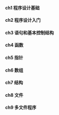 #### **ch1 程序设计基础**
#### **ch2 程序设计入门**
#### **ch3 语句和基本控制结构**
#### **ch4 函数**
#### **ch5 指针**
#### **ch6 数组** 
#### **ch7 结构**
#### **ch8 文件**

#### **ch9 多文件程序**